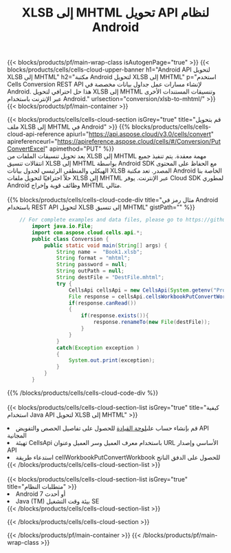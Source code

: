 ﻿---
title:  XLSB إلى MHTML تحويل API لنظام Android
description:  Cloud APIs & SDKs لـ Microsoft Excel & OpenOffice Calc. تحويل جدول البيانات إلى ملف تنسيق آخر.
url: /ar/android/conversion/xlsb-to-mhtml/
---
{{< blocks/products/pf/main-wrap-class isAutogenPage="true" >}}
{{< blocks/products/cells/cells-cloud-upper-banner h1="Android API لتحويل XLSB إلى MHTML" h2="مكتبة Android لتحويل XLSB إلى MHTML" p="استخدم Cells Conversion REST API لإنشاء مسارات عمل جداول بيانات مخصصة في Android. هذا حل احترافي لتحويل XLSB إلى MHTML وتنسيقات المستندات الأخرى عبر الإنترنت باستخدام Android." urlsection="conversion/xlsb-to-mhtml/" >}}
{{< blocks/products/pf/main-container >}}

{{< blocks/products/cells/cells-cloud-section isGrey="true" title="قم بتحويل ملف XLSB إلى MHTML في Android" >}}
{{% blocks/products/cells/cells-cloud-api-reference apiurl="https://api.aspose.cloud/v3.0/cells/convert" apireferenceurl="https://apireference.aspose.cloud/cells/#/Conversion/PutConvertExcel" apimethod="PUT" %}}
<br/>
يعد تحويل تنسيقات الملفات من XLSB إلى MHTML مهمة معقدة. يتم تنفيذ جميع انتقالات تنسيق XLSB إلى MHTML بواسطة Android SDK مع الحفاظ على المحتوى الهيكلي والمنطقي الرئيسي لجدول بيانات XLSB المصدر. تعد مكتبة Android الخاصة بنا حلاً احترافيًا لتحويل ملفات XLSB إلى MHTML عبر الإنترنت. يوفر Cloud SDK لمطوري Android وظائف قوية وإخراج MHTML مثالي.
<br/>
<br/>
{{% blocks/products/cells/cells-cloud-code-div title="مثال رمز في Android باستخدام REST API لتحويل XLSB إلى تنسيق MHTML" gistPath="" %}}
 
```java
    // For complete examples and data files, please go to https://github.com/aspose-cells-cloud/aspose-cells-cloud-android/
        import java.io.File;
        import com.aspose.cloud.cells.api.*;
        public class Conversion {
            public static void main(String[] args) {
                String name =  "Book1.xlsb";
                String format = "mhtml";
                String password = null;
                String outPath = null;
                String destFile = "DestFile.mhtml";
                try {
                    CellsApi cellsApi = new CellsApi(System.getenv("ProductClientId"), System.getenv("ProductClientSecret"));
                    File response = cellsApi.cellsWorkbookPutConvertWorkbook(new File(name), format, password, outPath, null,null);            
                    if(response.canRead())
                    {
                        if(response.exists()){
                            response.renameTo(new File(destFile));
                        }                
                    }
                }
                catch(Exception exception )
                {
                    System.out.print(exception);
                }
            }
        }
```
 
{{% /blocks/products/cells/cells-cloud-code-div %}}
<br/>
<br/>
{{< blocks/products/cells/cells-cloud-section-list isGrey="true" title="كيفية استخدام Java API لتحويل XLSB إلى MHTML" >}}
<li> قم بإنشاء حساب على<a href="https://dashboard.aspose.cloud/">لوحة القيادة</a> للحصول على تفاصيل الحصص والتفويض API المجانية</li>
<li>تهيئة CellsApi باستخدام معرف العميل وسر العميل وعنوان URL الأساسي وإصدار API</li>
<li>استدعاء طريقة cellWorkbookPutConvertWorkbook للحصول على الدفق الناتج</li>
{{< /blocks/products/cells/cells-cloud-section-list >}}
<br/>
<br/>
{{< blocks/products/cells/cells-cloud-section-list isGrey="true" title="متطلبات النظام" >}}
<li>Android 7 أو أحدث</li>
<li>Java (TM) بيئة وقت التشغيل SE</li>
{{< /blocks/products/cells/cells-cloud-section-list >}}

{{< /blocks/products/cells/cells-cloud-section >}}

{{< /blocks/products/pf/main-container >}}
{{< /blocks/products/pf/main-wrap-class >}}
